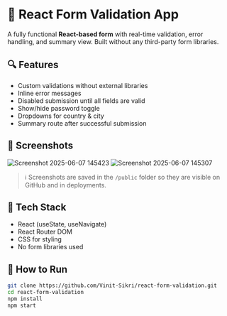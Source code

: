 # 📝 React Form Validation App

A fully functional **React-based form** with real-time validation, error handling, and summary view. Built without any third-party form libraries.

## 🔍 Features

- Custom validations without external libraries
- Inline error messages
- Disabled submission until all fields are valid
- Show/hide password toggle
- Dropdowns for country & city
- Summary route after successful submission

## 📸 Screenshots

![Screenshot 2025-06-07 145423](https://github.com/user-attachments/assets/80edf591-f109-49f5-b2df-bddb8a79b69d)
![Screenshot 2025-06-07 145307](https://github.com/user-attachments/assets/268e80cc-d83c-4c95-a55b-ddf5ab8359f9)




> ℹ️ Screenshots are saved in the `/public` folder so they are visible on GitHub and in deployments.

## 📂 Tech Stack

- React (useState, useNavigate)
- React Router DOM
- CSS for styling
- No form libraries used

## 🚀 How to Run

```bash
git clone https://github.com/Vinit-Sikri/react-form-validation.git
cd react-form-validation
npm install
npm start


